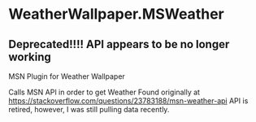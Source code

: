 # WeatherWallpaper.MSWeather
## Deprecated!!!!  API appears to be no longer working
MSN Plugin for Weather Wallpaper

Calls  MSN API in order to get Weather
Found originally at https://stackoverflow.com/questions/23783188/msn-weather-api
API is retired, however, I was still pulling data recently.
